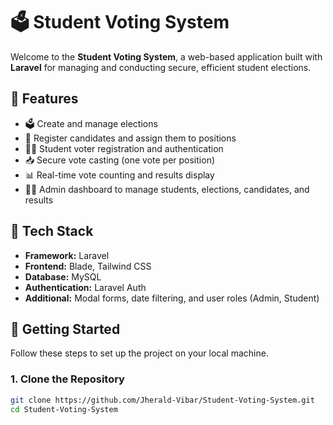 # 🗳️ Student Voting System

Welcome to the **Student Voting System**, a web-based application built with **Laravel** for managing and conducting secure, efficient student elections.

## 📌 Features

- 🗳️ Create and manage elections
- 🪪 Register candidates and assign them to positions
- 👨‍🎓 Student voter registration and authentication
- 📥 Secure vote casting (one vote per position)
- 📊 Real-time vote counting and results display
- 🧑‍💼 Admin dashboard to manage students, elections, candidates, and results

## 🧱 Tech Stack

- **Framework:** Laravel
- **Frontend:** Blade, Tailwind CSS
- **Database:** MySQL
- **Authentication:** Laravel Auth
- **Additional:** Modal forms, date filtering, and user roles (Admin, Student)

## 🚀 Getting Started

Follow these steps to set up the project on your local machine.

### 1. Clone the Repository

```bash
git clone https://github.com/Jherald-Vibar/Student-Voting-System.git
cd Student-Voting-System
